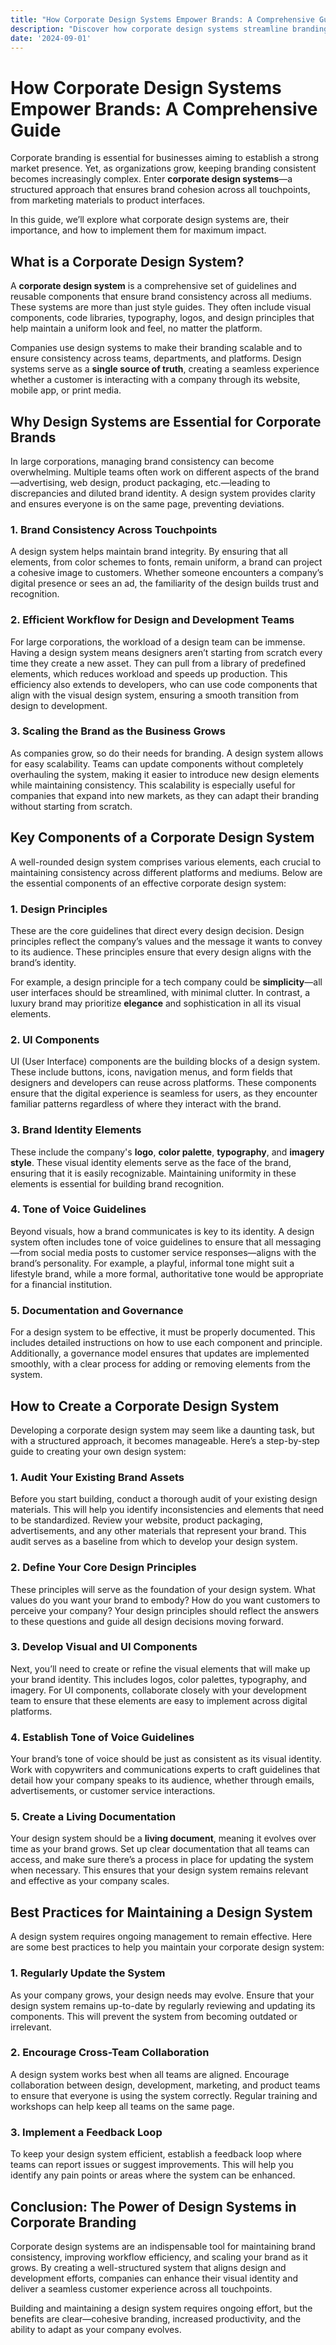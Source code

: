 ```yaml
---
title: "How Corporate Design Systems Empower Brands: A Comprehensive Guide"
description: "Discover how corporate design systems streamline branding, enhance consistency, and optimize workflows in companies of all sizes."
date: '2024-09-01'
---
```


# How Corporate Design Systems Empower Brands: A Comprehensive Guide

Corporate branding is essential for businesses aiming to establish a strong market presence. Yet, as organizations grow, keeping branding consistent becomes increasingly complex. Enter **corporate design systems**—a structured approach that ensures brand cohesion across all touchpoints, from marketing materials to product interfaces.

In this guide, we’ll explore what corporate design systems are, their importance, and how to implement them for maximum impact.

## What is a Corporate Design System?

A **corporate design system** is a comprehensive set of guidelines and reusable components that ensure brand consistency across all mediums. These systems are more than just style guides. They often include visual components, code libraries, typography, logos, and design principles that help maintain a uniform look and feel, no matter the platform.

Companies use design systems to make their branding scalable and to ensure consistency across teams, departments, and platforms. Design systems serve as a **single source of truth**, creating a seamless experience whether a customer is interacting with a company through its website, mobile app, or print media.

## Why Design Systems are Essential for Corporate Brands

In large corporations, managing brand consistency can become overwhelming. Multiple teams often work on different aspects of the brand—advertising, web design, product packaging, etc.—leading to discrepancies and diluted brand identity. A design system provides clarity and ensures everyone is on the same page, preventing deviations.

### 1. **Brand Consistency Across Touchpoints**

A design system helps maintain brand integrity. By ensuring that all elements, from color schemes to fonts, remain uniform, a brand can project a cohesive image to customers. Whether someone encounters a company’s digital presence or sees an ad, the familiarity of the design builds trust and recognition.

### 2. **Efficient Workflow for Design and Development Teams**

For large corporations, the workload of a design team can be immense. Having a design system means designers aren’t starting from scratch every time they create a new asset. They can pull from a library of predefined elements, which reduces workload and speeds up production. This efficiency also extends to developers, who can use code components that align with the visual design system, ensuring a smooth transition from design to development.

### 3. **Scaling the Brand as the Business Grows**

As companies grow, so do their needs for branding. A design system allows for easy scalability. Teams can update components without completely overhauling the system, making it easier to introduce new design elements while maintaining consistency. This scalability is especially useful for companies that expand into new markets, as they can adapt their branding without starting from scratch.

## Key Components of a Corporate Design System

A well-rounded design system comprises various elements, each crucial to maintaining consistency across different platforms and mediums. Below are the essential components of an effective corporate design system:

### 1. **Design Principles**

These are the core guidelines that direct every design decision. Design principles reflect the company’s values and the message it wants to convey to its audience. These principles ensure that every design aligns with the brand’s identity.

For example, a design principle for a tech company could be **simplicity**—all user interfaces should be streamlined, with minimal clutter. In contrast, a luxury brand may prioritize **elegance** and sophistication in all its visual elements.

### 2. **UI Components**

UI (User Interface) components are the building blocks of a design system. These include buttons, icons, navigation menus, and form fields that designers and developers can reuse across platforms. These components ensure that the digital experience is seamless for users, as they encounter familiar patterns regardless of where they interact with the brand.

### 3. **Brand Identity Elements**

These include the company's **logo**, **color palette**, **typography**, and **imagery style**. These visual identity elements serve as the face of the brand, ensuring that it is easily recognizable. Maintaining uniformity in these elements is essential for building brand recognition.

### 4. **Tone of Voice Guidelines**

Beyond visuals, how a brand communicates is key to its identity. A design system often includes tone of voice guidelines to ensure that all messaging—from social media posts to customer service responses—aligns with the brand’s personality. For example, a playful, informal tone might suit a lifestyle brand, while a more formal, authoritative tone would be appropriate for a financial institution.

### 5. **Documentation and Governance**

For a design system to be effective, it must be properly documented. This includes detailed instructions on how to use each component and principle. Additionally, a governance model ensures that updates are implemented smoothly, with a clear process for adding or removing elements from the system.

## How to Create a Corporate Design System

Developing a corporate design system may seem like a daunting task, but with a structured approach, it becomes manageable. Here’s a step-by-step guide to creating your own design system:

### 1. **Audit Your Existing Brand Assets**

Before you start building, conduct a thorough audit of your existing design materials. This will help you identify inconsistencies and elements that need to be standardized. Review your website, product packaging, advertisements, and any other materials that represent your brand. This audit serves as a baseline from which to develop your design system.

### 2. **Define Your Core Design Principles**

These principles will serve as the foundation of your design system. What values do you want your brand to embody? How do you want customers to perceive your company? Your design principles should reflect the answers to these questions and guide all design decisions moving forward.

### 3. **Develop Visual and UI Components**

Next, you’ll need to create or refine the visual elements that will make up your brand identity. This includes logos, color palettes, typography, and imagery. For UI components, collaborate closely with your development team to ensure that these elements are easy to implement across digital platforms.

### 4. **Establish Tone of Voice Guidelines**

Your brand’s tone of voice should be just as consistent as its visual identity. Work with copywriters and communications experts to craft guidelines that detail how your company speaks to its audience, whether through emails, advertisements, or customer service interactions.

### 5. **Create a Living Documentation**

Your design system should be a **living document**, meaning it evolves over time as your brand grows. Set up clear documentation that all teams can access, and make sure there’s a process in place for updating the system when necessary. This ensures that your design system remains relevant and effective as your company scales.

## Best Practices for Maintaining a Design System

A design system requires ongoing management to remain effective. Here are some best practices to help you maintain your corporate design system:

### 1. **Regularly Update the System**

As your company grows, your design needs may evolve. Ensure that your design system remains up-to-date by regularly reviewing and updating its components. This will prevent the system from becoming outdated or irrelevant.

### 2. **Encourage Cross-Team Collaboration**

A design system works best when all teams are aligned. Encourage collaboration between design, development, marketing, and product teams to ensure that everyone is using the system correctly. Regular training and workshops can help keep all teams on the same page.

### 3. **Implement a Feedback Loop**

To keep your design system efficient, establish a feedback loop where teams can report issues or suggest improvements. This will help you identify any pain points or areas where the system can be enhanced.

## Conclusion: The Power of Design Systems in Corporate Branding

Corporate design systems are an indispensable tool for maintaining brand consistency, improving workflow efficiency, and scaling your brand as it grows. By creating a well-structured system that aligns design and development efforts, companies can enhance their visual identity and deliver a seamless customer experience across all touchpoints. 

Building and maintaining a design system requires ongoing effort, but the benefits are clear—cohesive branding, increased productivity, and the ability to adapt as your company evolves.
